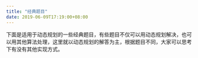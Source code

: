 ```yaml
---
title: "经典题目"
date: 2019-06-09T17:19:00+08:00
---
```


下面是适用于动态规划的一些经典题目，有些题目不仅可以用动态规划解决，也可以用其他算法处理，这里就以动态规划的解答为主，根据题目不同，大家可以思考下有没有其他实现方式。
